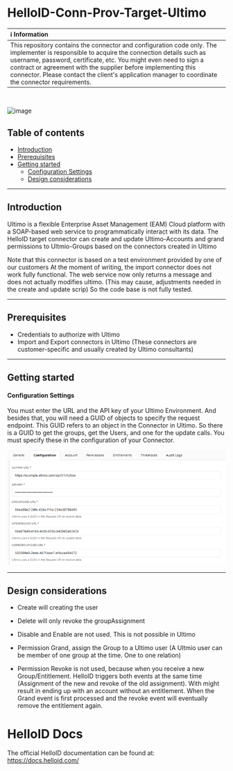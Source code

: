 # HelloID-Conn-Prov-Target-Ultimo

| :information_source: Information |
|:---------------------------|
| This repository contains the connector and configuration code only. The implementer is responsible to acquire the connection details such as username, password, certificate, etc. You might even need to sign a contract or agreement with the supplier before implementing this connector. Please contact the client's application manager to coordinate the connector requirements.       |

<br />

![image](https://www.ultimo.com/cms/wp-content/uploads/2020/02/Ultimo.png)



## Table of contents

* [Introduction](#Introduction)
* [Prerequisites](#Prerequisites)
* [Getting started](#Getting-started)
  * [Configuration Settings](#Configuration-Settings)
  * [Design considerations](#Design-considerations)

---

## Introduction

Ultimo is a flexible Enterprise Asset Management (EAM) Cloud platform with a SOAP-based web service to programmatically interact with its data. 
The HelloID target connector can create and update Ultimo-Accounts and grand permissions to Ultmio-Groups based on the connectors created in Ultimo

Note that this connector is based on a test environment provided by one of our customers At the moment of writing, the import connector does not work fully functional. The web service now only returns a message and does not actually modifies ultimo. (This may cause, adjustments needed in the create and update scrip) So the code base is not fully tested.

---


## Prerequisites

 - Credentials to authorize with Ultimo
 - Import and Export connectors in Ultimo (These connectors are customer-specific and usually created by Ultimo consultants)

---

## Getting started

#### Configuration Settings
 
You must enter the URL and the API key of your Ultimo Environment. And besides that, you will need a GUID of objects to specify the request endpoint. This GUID refers to an object in the Connector in Ultimo.
So there is a GUID to get the groups, get the Users, and one for the update calls. You must specify these in the configuration of your Connector.

![image](./UltimoExample..png)

---

## Design considerations

- Create will creating the user
- Delete will only revoke the groupAssignment
- Disable and Enable are not used. This is not possible in Ultimo

- Permission Grand, assign the Group to a Ultimo user   (A Ultmio user can be member of one group at the time. One to one relation)
- Permission Revoke is not used, because when you receive a new Group/Entitlement. HelloID triggers both events at the same time (Assignment of the new and revoke of the old assignment). With might result in ending up with an account without an entitlement. When the Grand event is first processed and the revoke event will eventually remove the entitlement again.

# HelloID Docs
The official HelloID documentation can be found at: https://docs.helloid.com/
